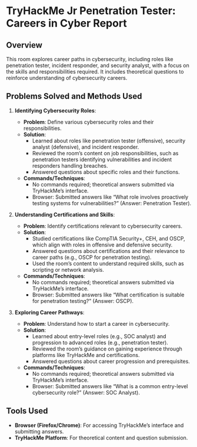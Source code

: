# TryHackMe Jr Penetration Tester: Careers in Cyber Report

## Overview
This room explores career paths in cybersecurity, including roles like penetration tester, incident responder, and security analyst, with a focus on the skills and responsibilities required. It includes theoretical questions to reinforce understanding of cybersecurity careers.

## Problems Solved and Methods Used
1. **Identifying Cybersecurity Roles**:
   - **Problem**: Define various cybersecurity roles and their responsibilities.
   - **Solution**:
     - Learned about roles like penetration tester (offensive), security analyst (defensive), and incident responder.
     - Reviewed the room’s content on job responsibilities, such as penetration testers identifying vulnerabilities and incident responders handling breaches.
     - Answered questions about specific roles and their functions.
   - **Commands/Techniques**:
     - No commands required; theoretical answers submitted via TryHackMe’s interface.
     - Browser: Submitted answers like “What role involves proactively testing systems for vulnerabilities?” (Answer: Penetration Tester).

2. **Understanding Certifications and Skills**:
   - **Problem**: Identify certifications relevant to cybersecurity careers.
   - **Solution**:
     - Studied certifications like CompTIA Security+, CEH, and OSCP, which align with roles in offensive and defensive security.
     - Answered questions about certifications and their relevance to career paths (e.g., OSCP for penetration testing).
     - Used the room’s content to understand required skills, such as scripting or network analysis.
   - **Commands/Techniques**:
     - No commands required; theoretical answers submitted via TryHackMe’s interface.
     - Browser: Submitted answers like “What certification is suitable for penetration testing?” (Answer: OSCP).

3. **Exploring Career Pathways**:
   - **Problem**: Understand how to start a career in cybersecurity.
   - **Solution**:
     - Learned about entry-level roles (e.g., SOC analyst) and progression to advanced roles (e.g., penetration tester).
     - Reviewed the room’s guidance on gaining experience through platforms like TryHackMe and certifications.
     - Answered questions about career progression and prerequisites.
   - **Commands/Techniques**:
     - No commands required; theoretical answers submitted via TryHackMe’s interface.
     - Browser: Submitted answers like “What is a common entry-level cybersecurity role?” (Answer: SOC Analyst).

## Tools Used
- **Browser (Firefox/Chrome)**: For accessing TryHackMe’s interface and submitting answers.
- **TryHackMe Platform**: For theoretical content and question submission.